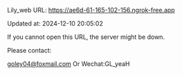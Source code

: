 Lily_web URL: https://ae6d-61-165-102-156.ngrok-free.app

Updated at: 2024-12-10 20:05:02

If you cannot open this URL, the server might be down.

Please contact: 

goley04@foxmail.com Or Wechat:GL_yeaH